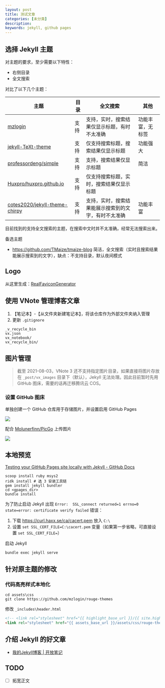 ```yaml
---
layout: post
title: 测试文章
categories: [未分类]
description:
keywords: jekyll, github pages
---
```


## 选择 Jekyll 主题

对主题的要求，至少需要以下特性：

- 右侧目录
- 全文搜索

对比了以下几个主题：

|                                        主题                                        | 目录 |                     全文搜索                     |      其他       |
| --------------------------------------------------------------------------------- | ---- | ----------------------------------------------- | --------------- |
| [mzlogin](https://github.com/mzlogin/mzlogin.github.io)                           | 支持 | 支持，实时，搜索结果仅显示标题，有时不太准确         | 功能丰富，无标签 |
| [jekyll-TeXt-theme](https://github.com/kitian616/jekyll-TeXt-theme)               | 支持 | 仅支持搜索标题，搜索结果仅显示标题                 | 功能强大         |
| [professordeng/simple](https://github.com/professordeng/simple)                   | 支持 | 支持，搜索结果仅显示标题                          | 简洁            |
| [Huxpro/huxpro.github.io](https://github.com/Huxpro/huxpro.github.io)             | 支持 | 仅支持搜索标题，实时，搜索结果仅显示标题            |                 |
| [cotes2020/jekyll-theme-chirpy](https://github.com/cotes2020/jekyll-theme-chirpy) | 支持 | 支持，实时，搜索结果能展示搜索到的文字，有时不太准确 | 功能丰富         |

目前找到的支持全文搜索的主题，在搜索中文时并不太准确，经常无法搜索出来。

备选主题

- https://github.com/TMaize/tmaize-blog 简洁，全文搜索（实时且搜索结果能展示搜索到的文字），缺点：不支持目录，默认夜间模式

## Logo

从这里生成：[RealFaviconGenerator](https://realfavicongenerator.net/)

## 使用 VNote 管理博客文章

1. 【笔记本】-【从文件夹新建笔记本】，将该仓库作为外部文件夹纳入管理
2. 更新 `.gitignore`

```
_v_recycle_bin
vx.json
vx_notebook/
vx_recycle_bin/
```

## 图片管理

> 截至 2021-08-03，VNote 3 还不支持指定图片目录，如果直接将图片存放在 `_post/vx_images` 目录下（默认），Jekyll 无法处理。因此目前暂时先用 GitHub 图床，需要的话再迁移腾讯云 COS。

### 设置 GitHub 图床

单独创建一个 GitHub 仓库用于存储图片，并设置启用 GitHub Pages

![](http://1057.pub/ghcos/images/20210803151848.png)

配合 [Molunerfinn/PicGo](https://github.com/Molunerfinn/PicGo) 上传图片

![](http://1057.pub/ghcos/images/20210803151632.png)

## 本地预览

[Testing your GitHub Pages site locally with Jekyll - GitHub Docs](https://docs.github.com/en/pages/setting-up-a-github-pages-site-with-jekyll/testing-your-github-pages-site-locally-with-jekyll)

```
scoop install ruby msys2
ridk install # 选 3 安装工具链
gem install jekyll bundler
cd <gpages_dir>
bundle install
```

为了防止启动 Jekyll 出现 `Error:  SSL_connect returned=1 errno=0 state=error: certificate verify failed` 错误：

1. 下载 https://curl.haxx.se/ca/cacert.pem 放入 `C:\`
2. 设置 `set SSL_CERT_FILE=C:\cacert.pem` 变量（如果第一步省略，可直接设置 `set SSL_CERT_FILE=`）

启动 Jekyll

```
bundle exec jekyll serve
```

## 针对原主题的修改

### 代码高亮样式本地化

```
cd assets\css
git clone https://github.com/mzlogin/rouge-themes
```

修改 `_includes\header.html`

```html
<!-- <link rel="stylesheet" href="{{ highlight_base_url }}/{{ site.highlight_theme}}.css"> -->
<link rel="stylesheet" href="{{ assets_base_url }}/assets/css/rouge-themes/dist/{{ site.highlight_theme }}.css">
```

## 介绍 Jekyll 的好文章

- [我的Jekyll博客 | 开放笔记](https://goooooouwa.fun/productivity/2021/03/29/blog-setup.html)

## TODO

- [ ] 拓宽正文